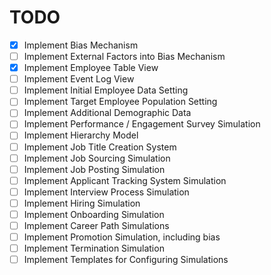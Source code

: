 # TODO

- [X] Implement Bias Mechanism
- [ ] Implement External Factors into Bias Mechanism
- [X] Implement Employee Table View
- [ ] Implement Event Log View
- [ ] Implement Initial Employee Data Setting
- [ ] Implement Target Employee Population Setting
- [ ] Implement Additional Demographic Data
- [ ] Implement Performance / Engagement Survey Simulation
- [ ] Implement Hierarchy Model 
- [ ] Implement Job Title Creation System
- [ ] Implement Job Sourcing Simulation
- [ ] Implement Job Posting Simulation
- [ ] Implement Applicant Tracking System Simulation
- [ ] Implement Interview Process Simulation
- [ ] Implement Hiring Simulation
- [ ] Implement Onboarding Simulation
- [ ] Implement Career Path Simulations
- [ ] Implement Promotion Simulation, including bias
- [ ] Implement Termination Simulation
- [ ] Implement Templates for Configuring Simulations